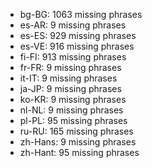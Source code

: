 - bg-BG: 1063 missing phrases
- es-AR: 9 missing phrases
- es-ES: 929 missing phrases
- es-VE: 916 missing phrases
- fi-FI: 913 missing phrases
- fr-FR: 9 missing phrases
- it-IT: 9 missing phrases
- ja-JP: 9 missing phrases
- ko-KR: 9 missing phrases
- nl-NL: 9 missing phrases
- pl-PL: 95 missing phrases
- ru-RU: 165 missing phrases
- zh-Hans: 9 missing phrases
- zh-Hant: 95 missing phrases
